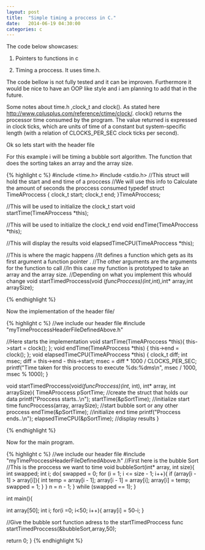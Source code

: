 ```yaml
---
layout: post
title:  "Simple timing a proccess in C."
date:   2014-06-19 04:30:00
categories: c
---
```



The code below showcases:

1) Pointers to functions in c

2) Timing a proccess. It uses time.h.

The code bellow is not fully tested and it can be improven.
Furthermore it would be nice to have an OOP like style  and i am planning to add that in the future.

Some notes about time.h ,clock_t and clock().
As stated here http://www.cplusplus.com/reference/ctime/clock/.
clock() returns the processor time consumed by the program.
The value returned is expressed in clock ticks, which are units of time of a constant but system-specific length (with a relation of CLOCKS_PER_SEC clock ticks per second).

Ok so lets start with the header file

For this example i will be timing a bubble sort algorithm.
The function that does the sorting takes an array and the array size.

{% highlight c %}
#include <time.h>
#include <stdio.h>
//This struct will hold the start and end time of a proccess
//We will use this info to Calculate the amount of seconds the proccess consumed
typedef struct TimeAProccess
{
  clock_t start;
  clock_t end;
}TimeAProccess;

//This will be used to initialize the clock_t start 
void startTime(TimeAProccess *this);

//This will be used to initialize the clock_t end 
void endTime(TimeAProccess *this);

//This will display the results
void elapsedTimeCPU(TimeAProccess *this);

//This is where the magic happens 
//It defines a function which gets as its first argument a function pointer .
//The other arguments are the arguments for the function to call
//In this case my function is prototyped to take an array and the array size.
//Depending on what you implement this whould change
void startTimedProccess(void (*funcProccess)(int*,int),int* array,int arraySize);

{% endhighlight %}


Now the implementation of the header file/

{% highlight c %}
//we include our header file
#include "myTimeProccessHeaderFileDefinedAbove.h"

//Here starts the implementation
void startTime(TimeAProccess *this){
	this->start = clock();
};
void endTime(TimeAProccess *this) {
	this->end = clock();
};
void elapsedTimeCPU(TimeAProccess *this) {
	clock_t diff;
	int msec;
	diff = this->end - this->start;
	msec = diff * 1000 / CLOCKS_PER_SEC;
	printf("Time taken for this proccess to execute %ds:%dms\n", msec / 1000, msec % 1000);
}

void startTimedProccess(void(*funcProccess)(int*, int), int* array, int arraySize){
	TimeAProccess pSortTime;   //create the struct that holds our data
	printf("Proccess starts..\n");
	startTime(&pSortTime);     //initialize start time
	funcProccess(array, arraySize);    //start bubble sort or any other proccess
	endTime(&pSortTime);       //initialize end time
	printf("Proccess ends..\n");
	elapsedTimeCPU(&pSortTime);   //display results
}


{% endhighlight %}

Now for the main program.

{% highlight c %}
//we include our header file
#include "myTimeProccessHeaderFileDefinedAbove.h"
//First here is the bubble Sort
//This is the proccess we want to time
void bubbleSort(int* array, int size){
	int swapped;
	int i;
	do{
		swapped = 0;
		for (i = 1; i <= size - 1; i++){
			if (array[i - 1] > array[i]){
				int temp = array[i - 1];
				array[i - 1] = array[i];
				array[i] = temp;
				swapped = 1;
			}
		}
		n = n - 1;
	} while (swapped == 1);
}

int main(){
	
int array[50];
int i;
for(i =0; i<50; i++){
   array[i] = 50-i;
}

//Give the bubble sort function adress to the startTimedProccess func
startTimedProccess(&bubbleSort,array,50);

return 0;
}
{% endhighlight %}





